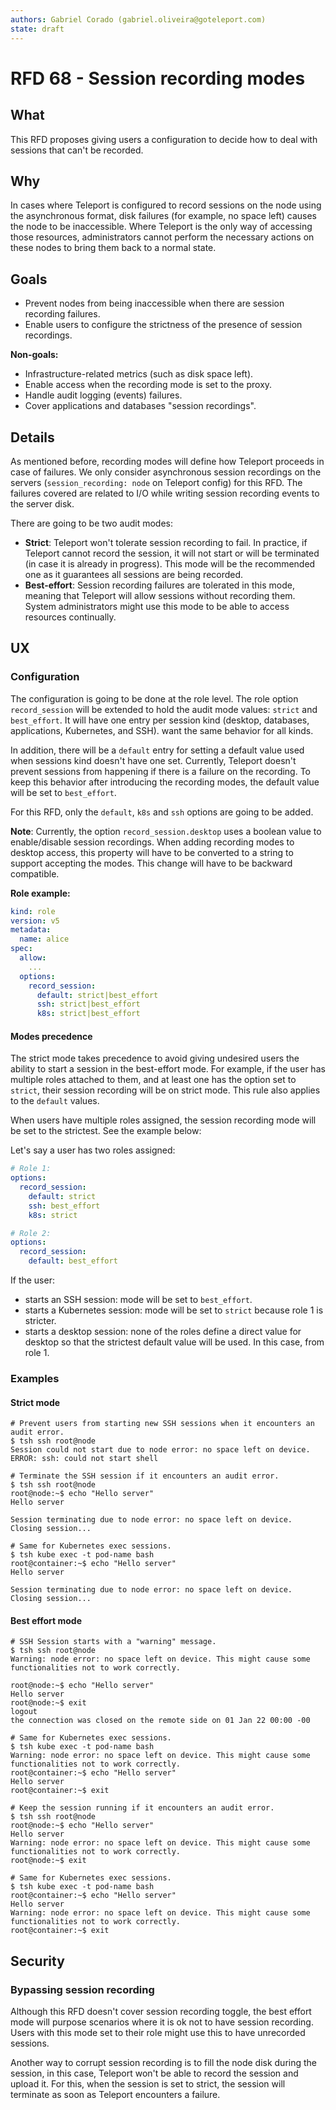 ```yaml
---
authors: Gabriel Corado (gabriel.oliveira@goteleport.com)
state: draft
---
```


# RFD 68 - Session recording modes

## What

This RFD proposes giving users a configuration to decide how to deal with
sessions that can't be recorded.

## Why

In cases where Teleport is configured to record sessions on the node using the
asynchronous format, disk failures (for example, no space left) causes the node
to be inaccessible. Where Teleport is the only way of accessing those resources,
administrators cannot perform the necessary actions on these nodes to bring them
back to a normal state.

## Goals

* Prevent nodes from being inaccessible when there are session recording
  failures.
* Enable users to configure the strictness of the presence of session
  recordings.

**Non-goals:**

* Infrastructure-related metrics (such as disk space left).
* Enable access when the recording mode is set to the proxy.
* Handle audit logging (events) failures.
* Cover applications and databases "session recordings".

## Details

As mentioned before, recording modes will define how Teleport proceeds in case
of failures. We only consider asynchronous session recordings on the servers
(`session_recording: node` on Teleport config) for this RFD. The failures
covered are related to I/O while writing session recording events to the server
disk.

There are going to be two audit modes:

* **Strict**: Teleport won't tolerate session recording to fail. In practice, if
  Teleport cannot record the session, it will not start or will be terminated
  (in case it is already in progress). This mode will be the recommended one as
  it guarantees all sessions are being recorded.
* **Best-effort**: Session recording failures are tolerated in this mode, meaning
  that Teleport will allow sessions without recording them. System
  administrators might use this mode to be able to access resources continually.

## UX

### Configuration

The configuration is going to be done at the role level. The role option
`record_session` will be extended to hold the audit mode values: `strict` and
`best_effort`. It will have one entry per session kind (desktop, databases,
applications, Kubernetes, and SSH). want the same behavior for all kinds.

In addition, there will be a `default` entry for setting a default value used
when sessions kind doesn't have one set.  Currently, Teleport doesn't prevent
sessions from happening if there is a failure on the recording. To keep this
behavior after introducing the recording modes, the default value will be set
to `best_effort`.

For this RFD, only the `default`, `k8s` and `ssh` options are going to be added.

**Note**: Currently, the option `record_session.desktop` uses a boolean value to
enable/disable session recordings. When adding recording modes to desktop
access, this property will have to be converted to a string to support accepting
the modes. This change will have to be backward compatible.

**Role example:**

```yaml
kind: role
version: v5
metadata:
  name: alice
spec:
  allow:
    ...
  options:
    record_session:
      default: strict|best_effort
      ssh: strict|best_effort
      k8s: strict|best_effort
```

#### Modes precedence

The strict mode takes precedence to avoid giving undesired users the ability to
start a session in the best-effort mode. For example, if the user has multiple
roles attached to them, and at least one has the option set to `strict`, their
session recording will be on strict mode. This rule also applies to the
`default` values.

When users have multiple roles assigned, the session recording mode will be set
to the strictest. See the example below:

Let's say a user has two roles assigned:

```yaml
# Role 1:
options:
  record_session:
    default: strict
	ssh: best_effort
	k8s: strict

# Role 2:
options:
  record_session:
    default: best_effort
```

If the user:
* starts an SSH session: mode will be set to `best_effort`.
* starts a Kubernetes session: mode will be set to `strict` because role 1 is
  stricter.
* starts a desktop session: none of the roles define a direct value for desktop
  so that the strictest default value will be used. In this case, from role 1.

### Examples

#### Strict mode

```shell
# Prevent users from starting new SSH sessions when it encounters an audit error.
$ tsh ssh root@node
Session could not start due to node error: no space left on device.
ERROR: ssh: could not start shell
```

```shell
# Terminate the SSH session if it encounters an audit error.
$ tsh ssh root@node
root@node:~$ echo "Hello server"
Hello server

Session terminating due to node error: no space left on device.
Closing session...

# Same for Kubernetes exec sessions.
$ tsh kube exec -t pod-name bash
root@container:~$ echo "Hello server"
Hello server

Session terminating due to node error: no space left on device.
Closing session...
```

#### Best effort mode

```shell
# SSH Session starts with a "warning" message.
$ tsh ssh root@node
Warning: node error: no space left on device. This might cause some functionalities not to work correctly.

root@node:~$ echo "Hello server"
Hello server
root@node:~$ exit
logout
the connection was closed on the remote side on 01 Jan 22 00:00 -00

# Same for Kubernetes exec sessions.
$ tsh kube exec -t pod-name bash
Warning: node error: no space left on device. This might cause some functionalities not to work correctly.
root@container:~$ echo "Hello server"
Hello server
root@container:~$ exit
```

```shell
# Keep the session running if it encounters an audit error.
$ tsh ssh root@node
root@node:~$ echo "Hello server"
Hello server
Warning: node error: no space left on device. This might cause some functionalities not to work correctly.
root@node:~$ exit

# Same for Kubernetes exec sessions.
$ tsh kube exec -t pod-name bash
root@container:~$ echo "Hello server"
Hello server
Warning: node error: no space left on device. This might cause some functionalities not to work correctly.
root@container:~$ exit
```

## Security

### Bypassing session recording

Although this RFD doesn't cover session recording toggle, the best effort mode
will purpose scenarios where it is ok not to have session recording. Users with
this mode set to their role might use this to have unrecorded sessions.

Another way to corrupt session recording is to fill the node disk during the
session, in this case, Teleport won't be able to record the session and upload
it. For this, when the session is set to strict, the session will terminate as
soon as Teleport encounters a failure.
